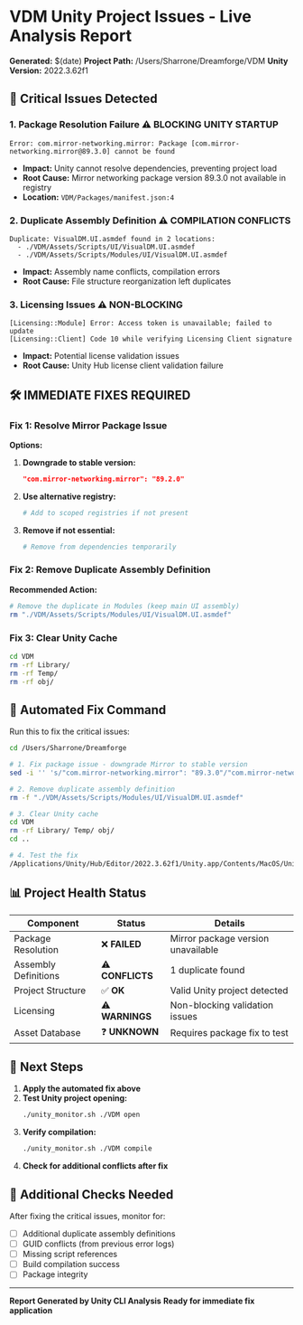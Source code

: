 # VDM Unity Project Issues - Live Analysis Report

**Generated:** $(date)
**Project Path:** /Users/Sharrone/Dreamforge/VDM
**Unity Version:** 2022.3.62f1

## 🔴 Critical Issues Detected

### 1. **Package Resolution Failure** ⚠️ **BLOCKING UNITY STARTUP**
```
Error: com.mirror-networking.mirror: Package [com.mirror-networking.mirror@89.3.0] cannot be found
```
- **Impact:** Unity cannot resolve dependencies, preventing project load
- **Root Cause:** Mirror networking package version 89.3.0 not available in registry
- **Location:** `VDM/Packages/manifest.json:4`

### 2. **Duplicate Assembly Definition** ⚠️ **COMPILATION CONFLICTS**
```
Duplicate: VisualDM.UI.asmdef found in 2 locations:
  - ./VDM/Assets/Scripts/UI/VisualDM.UI.asmdef
  - ./VDM/Assets/Scripts/Modules/UI/VisualDM.UI.asmdef
```
- **Impact:** Assembly name conflicts, compilation errors
- **Root Cause:** File structure reorganization left duplicates

### 3. **Licensing Issues** ⚠️ **NON-BLOCKING**
```
[Licensing::Module] Error: Access token is unavailable; failed to update
[Licensing::Client] Code 10 while verifying Licensing Client signature
```
- **Impact:** Potential license validation issues
- **Root Cause:** Unity Hub license client validation failure

## 🛠️ **IMMEDIATE FIXES REQUIRED**

### Fix 1: Resolve Mirror Package Issue
**Options:**
1. **Downgrade to stable version:**
   ```json
   "com.mirror-networking.mirror": "89.2.0"
   ```
2. **Use alternative registry:**
   ```bash
   # Add to scoped registries if not present
   ```
3. **Remove if not essential:**
   ```bash
   # Remove from dependencies temporarily
   ```

### Fix 2: Remove Duplicate Assembly Definition
**Recommended Action:**
```bash
# Remove the duplicate in Modules (keep main UI assembly)
rm "./VDM/Assets/Scripts/Modules/UI/VisualDM.UI.asmdef"
```

### Fix 3: Clear Unity Cache
```bash
cd VDM
rm -rf Library/
rm -rf Temp/
rm -rf obj/
```

## 🎯 **Automated Fix Command**

Run this to fix the critical issues:

```bash
cd /Users/Sharrone/Dreamforge

# 1. Fix package issue - downgrade Mirror to stable version
sed -i '' 's/"com.mirror-networking.mirror": "89.3.0"/"com.mirror-networking.mirror": "89.2.0"/' VDM/Packages/manifest.json

# 2. Remove duplicate assembly definition
rm -f "./VDM/Assets/Scripts/Modules/UI/VisualDM.UI.asmdef"

# 3. Clear Unity cache
cd VDM
rm -rf Library/ Temp/ obj/
cd ..

# 4. Test the fix
/Applications/Unity/Hub/Editor/2022.3.62f1/Unity.app/Contents/MacOS/Unity -batchmode -quit -projectPath ./VDM -logFile -
```

## 📊 **Project Health Status**

| Component | Status | Details |
|-----------|--------|---------|
| Package Resolution | ❌ **FAILED** | Mirror package version unavailable |
| Assembly Definitions | ⚠️ **CONFLICTS** | 1 duplicate found |
| Project Structure | ✅ **OK** | Valid Unity project detected |
| Licensing | ⚠️ **WARNINGS** | Non-blocking validation issues |
| Asset Database | ❓ **UNKNOWN** | Requires package fix to test |

## 🔄 **Next Steps**

1. **Apply the automated fix above**
2. **Test Unity project opening:**
   ```bash
   ./unity_monitor.sh ./VDM open
   ```
3. **Verify compilation:**
   ```bash
   ./unity_monitor.sh ./VDM compile
   ```
4. **Check for additional conflicts after fix**

## 📝 **Additional Checks Needed**

After fixing the critical issues, monitor for:
- [ ] Additional duplicate assembly definitions
- [ ] GUID conflicts (from previous error logs)
- [ ] Missing script references
- [ ] Build compilation success
- [ ] Package integrity

---
**Report Generated by Unity CLI Analysis**
**Ready for immediate fix application** 